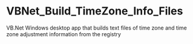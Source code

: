 # VBNet_Build_TimeZone_Info_Files
VB.Net Windows desktop app that builds text files of time zone and time zone adjustment information from the registry

